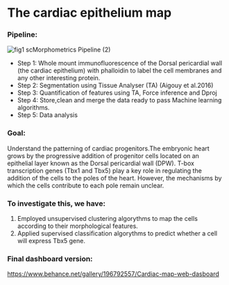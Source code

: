 # The cardiac epithelium map

### Pipeline:
![fig1 scMorphometrics Pipeline (2)](https://github.com/user-attachments/assets/6951fcb8-b677-4888-80c1-f5e33ed7e2b1)

- Step 1: Whole mount immunofluorescence of the Dorsal pericardial wall (the cardiac epithelium) with phalloidin to label the cell membranes and any other interesting protein.
- Step 2: Segmentation using Tissue Analyser (TA) (Aigouy et al.2016)
- Step 3: Quantification of features using TA, Force inference and Dproj
- Step 4: Store,clean and merge the data ready to pass Machine learning algorithms.
- Step 5: Data analysis

### Goal: 
Understand the patterning of cardiac progenitors.The embryonic heart grows by the progressive addition of progenitor cells located on an epithelial layer known as the Dorsal pericardial wall (DPW).
T-box transcription genes (Tbx1 and Tbx5) play a key role in regulating the addition of the cells to the poles of the heart. However, the mechanisms by which the cells contribute to each pole remain unclear.

### To investigate this, we have:
1. Employed unsupervised clustering algorythms to map the cells according to their morphological features.
2. Applied supervised classification algorythms to predict whether a cell will express Tbx5 gene.

### Final dashboard version: 
https://www.behance.net/gallery/196792557/Cardiac-map-web-dasboard



